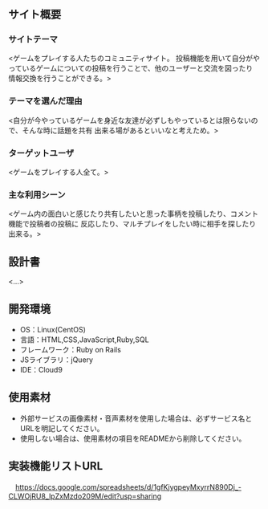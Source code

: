 # <gaming-field>

## サイト概要
### サイトテーマ
<ゲームをプレイする人たちのコミュニティサイト。
投稿機能を用いて自分がやっているゲームについての投稿を行うことで、他のユーザーと交流を図ったり
情報交換を行うことができる。>

### テーマを選んだ理由
<自分が今やっているゲームを身近な友達が必ずしもやっているとは限らないので、そんな時に話題を共有
出来る場があるといいなと考えため。>

### ターゲットユーザ
<ゲームをプレイする人全て。>

### 主な利用シーン
<ゲーム内の面白いと感じたり共有したいと思った事柄を投稿したり、コメント機能で投稿者の投稿に
反応したり、マルチプレイをしたい時に相手を探したり出来る。>

## 設計書
<...>

## 開発環境
- OS：Linux(CentOS)
- 言語：HTML,CSS,JavaScript,Ruby,SQL
- フレームワーク：Ruby on Rails
- JSライブラリ：jQuery
- IDE：Cloud9

## 使用素材
- 外部サービスの画像素材・音声素材を使用した場合は、必ずサービス名とURLを明記してください。
- 使用しない場合は、使用素材の項目をREADMEから削除してください。

## 実装機能リストURL
　https://docs.google.com/spreadsheets/d/1gfKjygpeyMxyrrN890Dj_-CLWOjRU8_lpZxMzdo209M/edit?usp=sharing